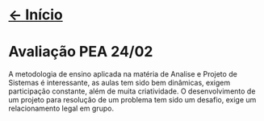 # [<- Início]($root$/../../README.md)

# Avaliação PEA 24/02

A metodologia de ensino aplicada na matéria de Analise e Projeto de Sistemas é interessante, as aulas tem sido bem dinâmicas, exigem participação constante, além de muita criatividade. O desenvolvimento de um projeto para resolução de um problema tem sido um desafio, exige um relacionamento legal em grupo. 
